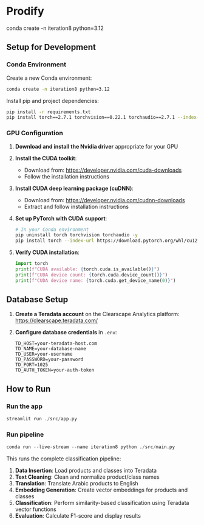 # Prodify


conda create -n iteration8 python=3.12

## Setup for Development

### Conda Environment
Create a new Conda environment:
```bash
conda create -n iteration8 python=3.12
```

Install pip and project dependencies:
```bash
pip install -r requirements.txt
pip install torch==2.7.1 torchvision==0.22.1 torchaudio==2.7.1 --index-url https://download.pytorch.org/whl/cu118
```

### GPU Configuration
1. **Download and install the Nvidia driver** appropriate for your GPU

2. **Install the CUDA toolkit**:
   - Download from: https://developer.nvidia.com/cuda-downloads
   - Follow the installation instructions

3. **Install CUDA deep learning package (cuDNN)**:
   - Download from: https://developer.nvidia.com/cudnn-downloads
   - Extract and follow installation instructions

4. **Set up PyTorch with CUDA support**:
   ```bash
   # In your Conda environment
   pip uninstall torch torchvision torchaudio -y
   pip install torch --index-url https://download.pytorch.org/whl/cu126
   ```

5. **Verify CUDA installation**:
   ```python
   import torch
   print(f"CUDA available: {torch.cuda.is_available()}")
   print(f"CUDA device count: {torch.cuda.device_count()}")
   print(f"CUDA device name: {torch.cuda.get_device_name(0)}")
   ```

## Database Setup

1. **Create a Teradata account** on the Clearscape Analytics platform: https://clearscape.teradata.com/

2. **Configure database credentials** in `.env`:
   ```env
   TD_HOST=your-teradata-host.com
   TD_NAME=your-database-name
   TD_USER=your-username
   TD_PASSWORD=your-password
   TD_PORT=1025
   TD_AUTH_TOKEN=your-auth-token
   ```

## How to Run

### Run the app
```python
streamlit run ./src/app.py
```

### Run pipeline
```python
conda run --live-stream --name iteration8 python ./src/main.py
```

This runs the complete classification pipeline:
1. **Data Insertion**: Load products and classes into Teradata
2. **Text Cleaning**: Clean and normalize product/class names
3. **Translation**: Translate Arabic products to English
4. **Embedding Generation**: Create vector embeddings for products and classes
5. **Classification**: Perform similarity-based classification using Teradata vector functions
6. **Evaluation**: Calculate F1-score and display results

